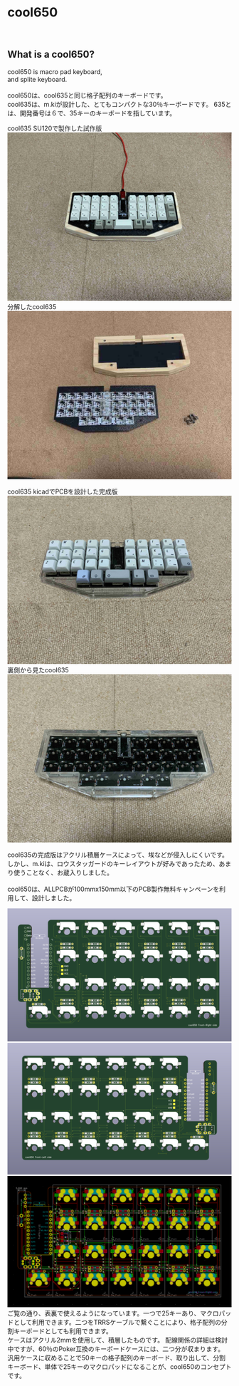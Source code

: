 # cool650

<br>

## What is a cool650?

cool650 is macro pad keyboard,
<br>
and splite keyboard.
<br>
<br>
cool650は、cool635と同じ格子配列のキーボードです。
<br>
cool635は、m.kiが設計した、とてもコンパクトな30％キーボードです。
635とは、開発番号は６で、35キーのキーボードを指しています。
<br>


cool635 SU120で製作した試作版
![](img/img0001.jpg)
分解したcool635
![](img/img0002.jpg)

cool635 kicadでPCBを設計した完成版
![](img/img0003.jpg)
裏側から見たcool635
![](img/img0004.jpg)


cool635の完成版はアクリル積層ケースによって、埃などが侵入しにくいです。
<br>
しかし、m.kiは、ロウスタッガードのキーレイアウトが好みであったため、あまり使うことなく、お蔵入りしました。
<br>
<br>
cool650は、ALLPCBが100mmx150mm以下のPCB製作無料キャンペーンを利用して、設計しました。

![](img/img0005.jpg)
![](img/img0006.jpg)
![](img/img0007.jpg)
ご覧の通り、表裏で使えるようになっています。一つで25キーあり、マクロパッドとして利用できます。二つをTRRSケーブルで繋ぐことにより、格子配列の分割キーボードとしても利用できます。
<br>
ケースはアクリル2mmを使用して、積層したものです。
配線関係の詳細は検討中ですが、60％のPoker互換のキーボードケースには、二つ分が収まります。
汎用ケースに収めることで50キーの格子配列のキーボード、取り出して、分割キーボード、単体で25キーのマクロパッドになることが、cool650のコンセプトです。